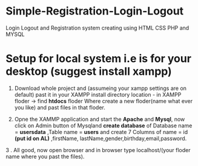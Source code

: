 # Simple-Registration-Login-Logout
Login  Logout and Registration system creating using HTML CSS  PHP and MYSQL

# Setup for local system i.e is for your desktop (suggest install xampp)
1. Download whole project and (assumeing your xampp settings are on default) past it in  your XAMPP install directory location - in XAMPP floder -> 
    find **htdocs** floder Where create a new floder(name what ever you like) and past files in that floder.
    
2. Opne the XAMMP application and start the **Apache** and **Mysql**, now click on Admin button of Mysqland **create database** of Database name = **usersdata** ,Table name = **users**  and create 7 Columns of name = id **(put id on AL)** ,firstName, lastName,gender,birthday,email,password.


3 . All good, now open browser and in browser type localhost/(your floder name where you past the files).
